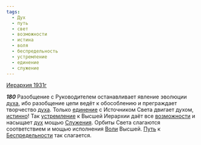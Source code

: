 ```yaml
---
tags:
  - Дух
  - путь
  - свет
  - возможности
  - истина
  - воля
  - беспредельность
  - устремление
  - единение
  - служение
---
```


[Иерархия 1931г](https://127.0.0.1:4002/agni/1931)

___180___
Разобщение с Руководителем останавливает явление эволюции [духа](../../../tags/#Дух), ибо разобщение цепи ведёт к обособлению и преграждает творчество [духа](../../../tags/#Дух). Только [единение](../../../tags/#единение) с Источником Света двигает духом, [истинно](../../../tags/#истина)! Так [устремление](../../../tags/#устремление) к Высшей Иерархии даёт все [возможности](../../../tags/#возможности) и насыщает [дух](../../../tags/#Дух) мощью [Служения](../../../tags/#служение). Орбиты Света слагаются соответствием и мощью исполнения [Воли](../../../tags/#воля) Высшей. [Путь](../../../tags/#путь) к [Беспредельности](../../../tags/#беспредельность) так слагается.   

